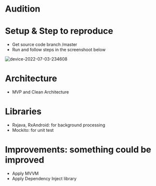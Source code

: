 # Audition
# Setup & Step to reproduce
  - Get source code branch /master
  - Run and follow steps in the screenshoot below
  
  ![device-2022-07-03-234608](https://user-images.githubusercontent.com/5119790/177049539-a4aaae60-9a29-4941-94a8-51f4a2e4b22f.png)

# Architecture
  - MVP and Clean Architecture
# Libraries
  - Rxjava, RxAndroid: for background processing
  - Mockito: for unit test
# Improvements: something could be improved
  - Apply MVVM
  - Apply Dependency Inject library


